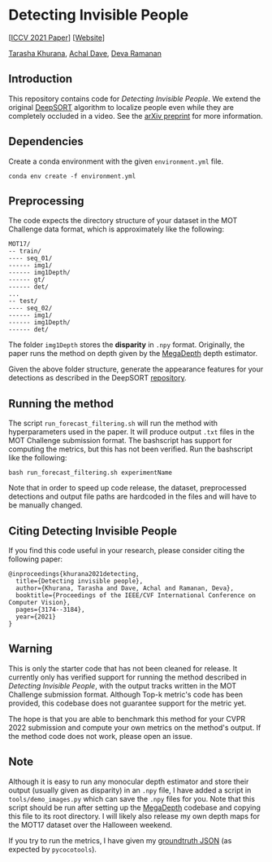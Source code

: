 # Detecting Invisible People

\[[ICCV 2021 Paper](https://openaccess.thecvf.com/content/ICCV2021/html/Khurana_Detecting_Invisible_People_ICCV_2021_paper.html)\] \[[Website](http://www.cs.cmu.edu/~tkhurana/invisible.htm)\]

[Tarasha Khurana](http://www.cs.cmu.edu/~tkhurana/), [Achal Dave](http://www.achaldave.com), [Deva Ramanan](http://www.cs.cmu.edu/~deva/)

## Introduction

This repository contains code for *Detecting Invisible People*.
We extend the original [DeepSORT](https://github.com/nwojke/deep_sort) algorithm to
localize people even while they are completely occluded in a video.
See the [arXiv preprint](https://arxiv.org/abs/2012.08419) for more information.

## Dependencies

Create a conda environment with the given `environment.yml` file.

```
conda env create -f environment.yml
```

## Preprocessing

The code expects the directory structure of your dataset in the MOT Challenge
data format, which is approximately like the following:

```
MOT17/
-- train/
---- seq_01/
------ img1/
------ img1Depth/
------ gt/
------ det/
...
-- test/
---- seq_02/
------ img1/
------ img1Depth/
------ det/
```

The folder `img1Depth` stores the **disparity** in `.npy` format. Originally, the paper runs
the method on depth given by the [MegaDepth](https://github.com/zl548/MegaDepth) depth estimator.

Given the above folder structure, generate the appearance features for your detections as
described in the DeepSORT [repository](https://github.com/nwojke/deep_sort#generating-detections).

## Running the method

The script `run_forecast_filtering.sh` will run the method with hyperparameters used in the paper.
It will produce output `.txt` files in the MOT Challenge submission format. The bashscript has support
for computing the metrics, but this has not been verified. Run the bashscript like the following:

```
bash run_forecast_filtering.sh experimentName
```

Note that in order to speed up code release, the dataset, preprocessed detections and output file paths
are hardcoded in the files and will have to be manually changed.

## Citing Detecting Invisible People

If you find this code useful in your research, please consider citing the following paper:

    @inproceedings{khurana2021detecting,
      title={Detecting invisible people},
      author={Khurana, Tarasha and Dave, Achal and Ramanan, Deva},
      booktitle={Proceedings of the IEEE/CVF International Conference on Computer Vision},
      pages={3174--3184},
      year={2021}
    }

## Warning

This is only the starter code that has not been cleaned for release.
It currently only has verified support for running the method described in
*Detecting Invisible People*, with the output tracks written in the MOT Challenge
submission format. Although Top-k metric's code has been provided, this codebase
does not guarantee support for the metric yet.

The hope is that you are able to benchmark this method for your CVPR 2022 submission
and compute your own metrics on the method's output. If the method code does not work,
please open an issue.

## Note

Although it is easy to run any monocular depth estimator and store their output (usually given as
 disparity) in an `.npy` file, I have added a script in `tools/demo_images.py` which can save the `.npy`
files for you. Note that this script should be run after setting up the [MegaDepth](https://github.com/zl548/MegaDepth)
codebase and copying this file to its root directory. I will likely also release my own depth maps for the MOT17 dataset
over the Halloween weekend.

If you try to run the metrics, I have given my [groundtruth JSON](./evaluation) (as expected by `pycocotools`).
